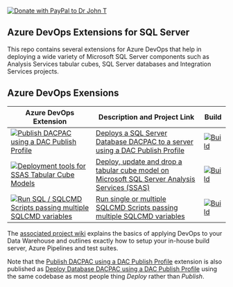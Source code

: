 [![Donate with PayPal to Dr John T](https://github.com/DrJohnT/AzureDevOpsExtensionsForSqlServer/blob/master/images/donate.png)](https://paypal.me/drjohnt)

## Azure DevOps Extensions for SQL Server

This repo contains several extensions for Azure DevOps that help in deploying a wide variety of Microsoft SQL Server components such as Analysis Services tabular cubes, SQL Server databases and Integration Services projects.

## Azure DevOps Exensions

| Azure DevOps Extension | Description and Project Link | Build |
| --- | --- | --- | 
| [![Publish DACPAC using a DAC Publish Profile](https://img.shields.io/visual-studio-marketplace/v/DrJohnExtensions.PublishDacPac.svg)](https://marketplace.visualstudio.com/items?itemName=DrJohnExtensions.PublishDacPac) | [Deploys a SQL Server Database DACPAC to a server using a DAC Publish Profile](https://github.com/DrJohnT/AzureDevOpsExtensionsForSqlServer/tree/master/extensions/PublishDacPac) | [![Build](https://dev.azure.com/drjohnt/AzureDevOpsExtensionsForSqlServer/_apis/build/status/PublishDacPacTask-CI)](https://dev.azure.com/drjohnt/AzureDevOpsExtensionsForSqlServer/_build/latest?definitionId=9) |
| [![Deployment tools for SSAS Tabular Cube Models](https://img.shields.io/visual-studio-marketplace/v/DrJohnExtensions.DeployTabularModel.svg)](https://marketplace.visualstudio.com/items?itemName=DrJohnExtensions.DeployTabularModel) | [Deploy, update and drop a tabular cube model on Microsoft SQL Server Analysis Services (SSAS)](https://github.com/DrJohnT/AzureDevOpsExtensionsForSqlServer/tree/master/extensions/DeployTabularModel) | [![Build](https://dev.azure.com/drjohnt/AzureDevOpsExtensionsForSqlServer/_apis/build/status/DeployTabularModel-CI)](https://dev.azure.com/drjohnt/AzureDevOpsExtensionsForSqlServer/_build/latest?definitionId=10) |
| [![Run SQL / SQLCMD Scripts passing multiple SQLCMD variables](https://img.shields.io/visual-studio-marketplace/v/DrJohnExtensions.RunSqlCmdScripts.svg)](https://marketplace.visualstudio.com/items?itemName=DrJohnExtensions.RunSqlCmdScripts) | [Run single or multiple SQLCMD Scripts passing multiple SQLCMD variables](https://github.com/DrJohnT/AzureDevOpsExtensionsForSqlServer/tree/master/extensions/RunSqlCmdScripts) | [![Build](https://dev.azure.com/drjohnt/AzureDevOpsExtensionsForSqlServer/_apis/build/status/RunSqlCmdScripts-CI)](https://dev.azure.com/drjohnt/AzureDevOpsExtensionsForSqlServer/_build/latest?definitionId=8) |

The [associated project wiki](https://github.com/DrJohnT/AzureDevOpsExtensionsForSqlServer/wiki/Getting-Started) explains the basics of applying DevOps to your Data Warehouse and outlines exactly how to setup your in-house build server, Azure Pipelines and test suites.

Note that the [Publish DACPAC using a DAC Publish Profile](https://marketplace.visualstudio.com/items?itemName=DrJohnExtensions.PublishDacPac) extension is also published as 
[Deploy Database DACPAC using a DAC Publish Profile](https://marketplace.visualstudio.com/items?itemName=DrJohnExtensions.DeployDatabase) using the same codebase as most people thing _Deploy_ rather than _Publish_.

